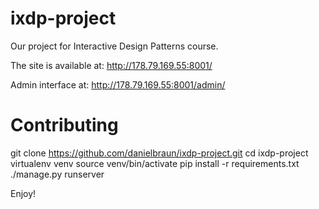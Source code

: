 ixdp-project
============

Our project for Interactive Design Patterns course.

The site is available at:
	http://178.79.169.55:8001/

Admin interface at:
	http://178.79.169.55:8001/admin/

Contributing
============
git clone https://github.com/danielbraun/ixdp-project.git
cd ixdp-project
virtualenv venv
source venv/bin/activate
pip install -r requirements.txt
./manage.py runserver

Enjoy!
